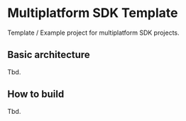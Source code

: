 # Multiplatform SDK Template

Template / Example project for multiplatform SDK projects.

## Basic architecture

Tbd.

## How to build

Tbd.
